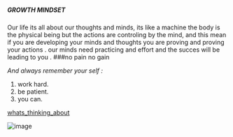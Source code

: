  ##### **GROWTH MINDSET**




Our life its all about our thoughts and minds, its like a machine the body is the physical being but the actions are controling by the mind, and this mean if you are developing your minds and thoughts you are proving and proving your actions .
our minds need practicing and effort and the succes will be leading to you .
###no pain no gain

*And always remember your self :*
1. work hard.
2. be patient. 
3. you can.


[whats_thinking_about](https://mawdoo3.com/%D9%85%D8%A7_%D9%87%D9%88_%D8%A7%D9%84%D8%AA%D9%81%D9%83%D9%8A%D8%B1_%D8%9F)

![image](https://modo3.com/thumbs/fit630x300/8534/1437544796/%D9%85%D8%A7_%D9%87%D9%88_%D8%A7%D9%84%D8%AA%D9%81%D9%83%D9%8A%D8%B1_%D8%9F.jpg)
